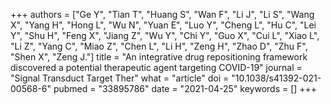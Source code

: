 +++
authors = ["Ge Y", "Tian T", "Huang S", "Wan F", "Li J", "Li S", "Wang X", "Yang H", "Hong L", "Wu N", "Yuan E", "Luo Y", "Cheng L", "Hu C", "Lei Y", "Shu H", "Feng X", "Jiang Z", "Wu Y", "Chi Y", "Guo X", "Cui L", "Xiao L", "Li Z", "Yang C", "Miao Z", "Chen L", "Li H", "Zeng H", "Zhao D", "Zhu F", "Shen X", "Zeng J."]
title = "An integrative drug repositioning framework discovered a potential therapeutic agent targeting COVID-19"
journal = "Signal Transduct Target Ther"
what = "article"
doi = "10.1038/s41392-021-00568-6"
pubmed = "33895786"
date = "2021-04-25"
keywords = []
+++

